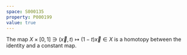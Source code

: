 ```yaml
---
space: S000135
property: P000199
value: true
---
```


The map $X\times[0,1] \ni (\vec x,t)\mapsto (1-t)\vec x\in X$ is a homotopy between the identity and a constant map.
